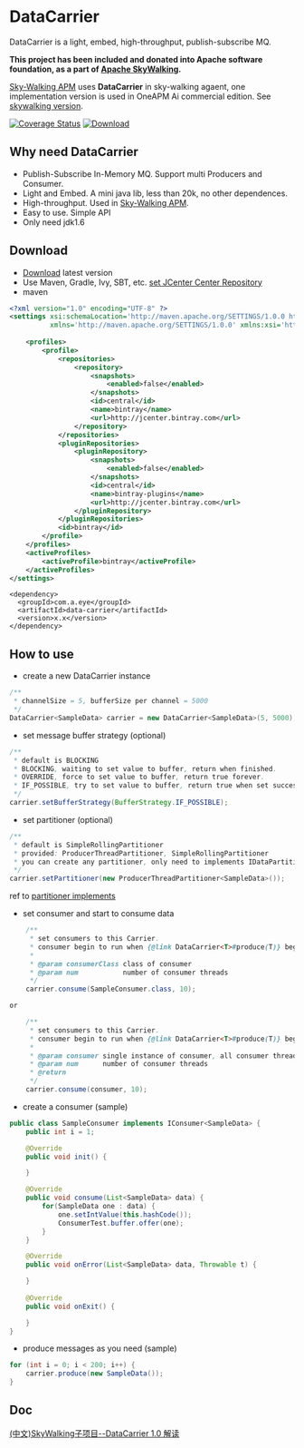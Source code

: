 # DataCarrier
DataCarrier is a light, embed, high-throughput, publish-subscribe MQ.

**This project has been included and donated into Apache software foundation, as a part of [Apache SkyWalking](https://github.com/apache/incubator-skywalking).**

[Sky-Walking APM](https://github.com/wu-sheng/sky-walking) uses **DataCarrier** in sky-walking agaent, one implementation version is used in OneAPM Ai commercial edition. See [skywalking version](https://github.com/wu-sheng/sky-walking/tree/master/apm-commons/apm-datacarrier).

[![Coverage Status](https://coveralls.io/repos/github/wu-sheng/DataCarrier/badge.svg?branch=master&q=2)](https://coveralls.io/github/wu-sheng/DataCarrier?branch=master&q=3)
[ ![Download](https://api.bintray.com/packages/wu-sheng/DataCarrier/com.a.eye.data-carrier/images/download.svg) ](https://bintray.com/wu-sheng/DataCarrier/com.a.eye.data-carrier/_latestVersion)

## Why need DataCarrier
- Publish-Subscribe In-Memory MQ. Support multi Producers and Consumer.
- Light and Embed. A mini java lib, less than 20k, no other dependences.
- High-throughput. Used in [Sky-Walking APM](https://github.com/wu-sheng/sky-walking).
- Easy to use. Simple API
- Only need jdk1.6

## Download
- [Download](https://bintray.com/wu-sheng/DataCarrier/com.a.eye.data-carrier/_latestVersion) latest version
- Use Maven, Gradle, Ivy, SBT, etc. [set JCenter Center Repository](https://bintray.com/bintray/jcenter?filterByPkgName=com.a.eye.data-carrier)
- maven
```xml
<?xml version="1.0" encoding="UTF-8" ?>
<settings xsi:schemaLocation='http://maven.apache.org/SETTINGS/1.0.0 http://maven.apache.org/xsd/settings-1.0.0.xsd'
          xmlns='http://maven.apache.org/SETTINGS/1.0.0' xmlns:xsi='http://www.w3.org/2001/XMLSchema-instance'>
    
    <profiles>
        <profile>
            <repositories>
                <repository>
                    <snapshots>
                        <enabled>false</enabled>
                    </snapshots>
                    <id>central</id>
                    <name>bintray</name>
                    <url>http://jcenter.bintray.com</url>
                </repository>
            </repositories>
            <pluginRepositories>
                <pluginRepository>
                    <snapshots>
                        <enabled>false</enabled>
                    </snapshots>
                    <id>central</id>
                    <name>bintray-plugins</name>
                    <url>http://jcenter.bintray.com</url>
                </pluginRepository>
            </pluginRepositories>
            <id>bintray</id>
        </profile>
    </profiles>
    <activeProfiles>
        <activeProfile>bintray</activeProfile>
    </activeProfiles>
</settings>
```
```
<dependency>
  <groupId>com.a.eye</groupId>
  <artifactId>data-carrier</artifactId>
  <version>x.x</version>
</dependency>
```


## How to use
- create a new DataCarrier instance
```java
/**
 * channelSize = 5, bufferSize per channel = 5000
 */
DataCarrier<SampleData> carrier = new DataCarrier<SampleData>(5, 5000);
```

- set message buffer strategy (optional)
```java
/**
 * default is BLOCKING
 * BLOCKING, waiting to set value to buffer, return when finished.
 * OVERRIDE, force to set value to buffer, return true forever.
 * IF_POSSIBLE, try to set value to buffer, return true when set successfully.
 */
carrier.setBufferStrategy(BufferStrategy.IF_POSSIBLE);
```

- set partitioner (optional)
```java
/**
 * default is SimpleRollingPartitioner
 * provided: ProducerThreadPartitioner, SimpleRollingPartitioner
 * you can create any partitioner, only need to implements IDataPartitioner interface
 */
carrier.setPartitioner(new ProducerThreadPartitioner<SampleData>());
```
ref to [partitioner implements](src/main/java/com/a/eye/datacarrier/partition)

- set consumer and start to consume data
```java
    /**
     * set consumers to this Carrier.
     * consumer begin to run when {@link DataCarrier<T>#produce(T)} begin to work.
     *
     * @param consumerClass class of consumer
     * @param num           number of consumer threads
     */
    carrier.consume(SampleConsumer.class, 10);

or

    /**
     * set consumers to this Carrier.
     * consumer begin to run when {@link DataCarrier<T>#produce(T)} begin to work.
     *
     * @param consumer single instance of consumer, all consumer threads will all use this instance.
     * @param num      number of consumer threads
     * @return
     */
    carrier.consume(consumer, 10);
```

- create a consumer (sample)
```java
public class SampleConsumer implements IConsumer<SampleData> {
    public int i = 1;

    @Override
    public void init() {

    }

    @Override
    public void consume(List<SampleData> data) {
        for(SampleData one : data) {
            one.setIntValue(this.hashCode());
            ConsumerTest.buffer.offer(one);
        }
    }

    @Override
    public void onError(List<SampleData> data, Throwable t) {

    }
    
    @Override
    public void onExit() {

    }
}
```

- produce messages as you need (sample)
```java
for (int i = 0; i < 200; i++) {
    carrier.produce(new SampleData());
}
```

## Doc
[(中文)SkyWalking子项目--DataCarrier 1.0 解读  ](http://wu-sheng.iteye.com/blog/2334404)
